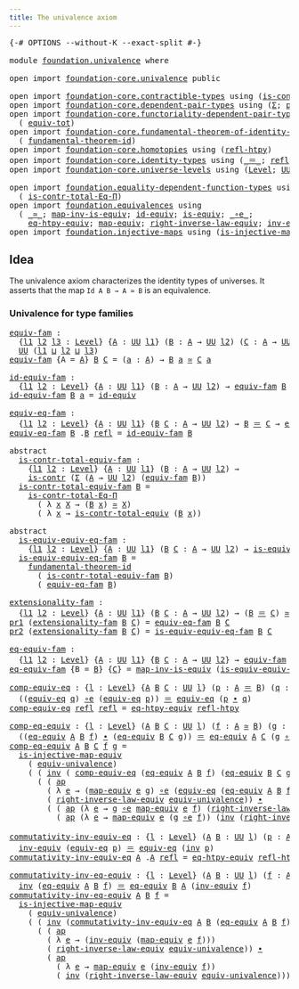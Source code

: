 ```yaml
---
title: The univalence axiom
---
```


<pre class="Agda"><a id="46" class="Symbol">{-#</a> <a id="50" class="Keyword">OPTIONS</a> <a id="58" class="Pragma">--without-K</a> <a id="70" class="Pragma">--exact-split</a> <a id="84" class="Symbol">#-}</a>

<a id="89" class="Keyword">module</a> <a id="96" href="foundation.univalence.html" class="Module">foundation.univalence</a> <a id="118" class="Keyword">where</a>

<a id="125" class="Keyword">open</a> <a id="130" class="Keyword">import</a> <a id="137" href="foundation-core.univalence.html" class="Module">foundation-core.univalence</a> <a id="164" class="Keyword">public</a>

<a id="172" class="Keyword">open</a> <a id="177" class="Keyword">import</a> <a id="184" href="foundation-core.contractible-types.html" class="Module">foundation-core.contractible-types</a> <a id="219" class="Keyword">using</a> <a id="225" class="Symbol">(</a><a id="226" href="foundation-core.contractible-types.html#1006" class="Function">is-contr</a><a id="234" class="Symbol">;</a> <a id="236" href="foundation-core.contractible-types.html#3304" class="Function">is-contr-equiv</a><a id="250" class="Symbol">)</a>
<a id="252" class="Keyword">open</a> <a id="257" class="Keyword">import</a> <a id="264" href="foundation-core.dependent-pair-types.html" class="Module">foundation-core.dependent-pair-types</a> <a id="301" class="Keyword">using</a> <a id="307" class="Symbol">(</a><a id="308" href="foundation-core.dependent-pair-types.html#515" class="Record">Σ</a><a id="309" class="Symbol">;</a> <a id="311" href="foundation-core.dependent-pair-types.html#588" class="InductiveConstructor">pair</a><a id="315" class="Symbol">;</a> <a id="317" href="foundation-core.dependent-pair-types.html#605" class="Field">pr1</a><a id="320" class="Symbol">;</a> <a id="322" href="foundation-core.dependent-pair-types.html#617" class="Field">pr2</a><a id="325" class="Symbol">)</a>
<a id="327" class="Keyword">open</a> <a id="332" class="Keyword">import</a> <a id="339" href="foundation-core.functoriality-dependent-pair-types.html" class="Module">foundation-core.functoriality-dependent-pair-types</a> <a id="390" class="Keyword">using</a>
  <a id="398" class="Symbol">(</a> <a id="400" href="foundation-core.functoriality-dependent-pair-types.html#7267" class="Function">equiv-tot</a><a id="409" class="Symbol">)</a>
<a id="411" class="Keyword">open</a> <a id="416" class="Keyword">import</a> <a id="423" href="foundation-core.fundamental-theorem-of-identity-types.html" class="Module">foundation-core.fundamental-theorem-of-identity-types</a> <a id="477" class="Keyword">using</a>
  <a id="485" class="Symbol">(</a> <a id="487" href="foundation-core.fundamental-theorem-of-identity-types.html#1894" class="Function">fundamental-theorem-id</a><a id="509" class="Symbol">)</a>
<a id="511" class="Keyword">open</a> <a id="516" class="Keyword">import</a> <a id="523" href="foundation-core.homotopies.html" class="Module">foundation-core.homotopies</a> <a id="550" class="Keyword">using</a> <a id="556" class="Symbol">(</a><a id="557" href="foundation-core.homotopies.html#1368" class="Function">refl-htpy</a><a id="566" class="Symbol">)</a>
<a id="568" class="Keyword">open</a> <a id="573" class="Keyword">import</a> <a id="580" href="foundation-core.identity-types.html" class="Module">foundation-core.identity-types</a> <a id="611" class="Keyword">using</a> <a id="617" class="Symbol">(</a><a id="618" href="foundation-core.identity-types.html#1865" class="Function Operator">_＝_</a><a id="621" class="Symbol">;</a> <a id="623" href="foundation-core.identity-types.html#1820" class="InductiveConstructor">refl</a><a id="627" class="Symbol">;</a> <a id="629" href="foundation-core.identity-types.html#2425" class="Function Operator">_∙_</a><a id="632" class="Symbol">;</a> <a id="634" href="foundation-core.identity-types.html#2729" class="Function">inv</a><a id="637" class="Symbol">;</a> <a id="639" href="foundation-core.identity-types.html#4003" class="Function">ap</a><a id="641" class="Symbol">)</a>
<a id="643" class="Keyword">open</a> <a id="648" class="Keyword">import</a> <a id="655" href="foundation-core.universe-levels.html" class="Module">foundation-core.universe-levels</a> <a id="687" class="Keyword">using</a> <a id="693" class="Symbol">(</a><a id="694" href="Agda.Primitive.html#597" class="Postulate">Level</a><a id="699" class="Symbol">;</a> <a id="701" href="foundation-core.universe-levels.html#235" class="Primitive">UU</a><a id="703" class="Symbol">;</a> <a id="705" href="Agda.Primitive.html#810" class="Primitive Operator">_⊔_</a><a id="708" class="Symbol">)</a>

<a id="711" class="Keyword">open</a> <a id="716" class="Keyword">import</a> <a id="723" href="foundation.equality-dependent-function-types.html" class="Module">foundation.equality-dependent-function-types</a> <a id="768" class="Keyword">using</a>
  <a id="776" class="Symbol">(</a> <a id="778" href="foundation.equality-dependent-function-types.html#1031" class="Function">is-contr-total-Eq-Π</a><a id="797" class="Symbol">)</a>
<a id="799" class="Keyword">open</a> <a id="804" class="Keyword">import</a> <a id="811" href="foundation.equivalences.html" class="Module">foundation.equivalences</a> <a id="835" class="Keyword">using</a>
  <a id="843" class="Symbol">(</a> <a id="845" href="foundation-core.equivalences.html#1621" class="Function Operator">_≃_</a><a id="848" class="Symbol">;</a> <a id="850" href="foundation-core.equivalences.html#4187" class="Function">map-inv-is-equiv</a><a id="866" class="Symbol">;</a> <a id="868" href="foundation-core.equivalences.html#2494" class="Function">id-equiv</a><a id="876" class="Symbol">;</a> <a id="878" href="foundation-core.equivalences.html#1556" class="Function">is-equiv</a><a id="886" class="Symbol">;</a> <a id="888" href="foundation-core.equivalences.html#7869" class="Function Operator">_∘e_</a><a id="892" class="Symbol">;</a>
    <a id="898" href="foundation.equivalences.html#12642" class="Function">eq-htpy-equiv</a><a id="911" class="Symbol">;</a> <a id="913" href="foundation-core.equivalences.html#1821" class="Function">map-equiv</a><a id="922" class="Symbol">;</a> <a id="924" href="foundation.equivalences.html#14587" class="Function">right-inverse-law-equiv</a><a id="947" class="Symbol">;</a> <a id="949" href="foundation-core.equivalences.html#5721" class="Function">inv-equiv</a><a id="958" class="Symbol">)</a>
<a id="960" class="Keyword">open</a> <a id="965" class="Keyword">import</a> <a id="972" href="foundation.injective-maps.html" class="Module">foundation.injective-maps</a> <a id="998" class="Keyword">using</a> <a id="1004" class="Symbol">(</a><a id="1005" href="foundation.injective-maps.html#2997" class="Function">is-injective-map-equiv</a><a id="1027" class="Symbol">)</a>
</pre>
## Idea

The univalence axiom characterizes the identity types of universes. It asserts that the map `Id A B → A ≃ B` is an equivalence.

### Univalence for type families

<pre class="Agda"><a id="equiv-fam"></a><a id="1214" href="foundation.univalence.html#1214" class="Function">equiv-fam</a> <a id="1224" class="Symbol">:</a>
  <a id="1228" class="Symbol">{</a><a id="1229" href="foundation.univalence.html#1229" class="Bound">l1</a> <a id="1232" href="foundation.univalence.html#1232" class="Bound">l2</a> <a id="1235" href="foundation.univalence.html#1235" class="Bound">l3</a> <a id="1238" class="Symbol">:</a> <a id="1240" href="Agda.Primitive.html#597" class="Postulate">Level</a><a id="1245" class="Symbol">}</a> <a id="1247" class="Symbol">{</a><a id="1248" href="foundation.univalence.html#1248" class="Bound">A</a> <a id="1250" class="Symbol">:</a> <a id="1252" href="foundation-core.universe-levels.html#235" class="Primitive">UU</a> <a id="1255" href="foundation.univalence.html#1229" class="Bound">l1</a><a id="1257" class="Symbol">}</a> <a id="1259" class="Symbol">(</a><a id="1260" href="foundation.univalence.html#1260" class="Bound">B</a> <a id="1262" class="Symbol">:</a> <a id="1264" href="foundation.univalence.html#1248" class="Bound">A</a> <a id="1266" class="Symbol">→</a> <a id="1268" href="foundation-core.universe-levels.html#235" class="Primitive">UU</a> <a id="1271" href="foundation.univalence.html#1232" class="Bound">l2</a><a id="1273" class="Symbol">)</a> <a id="1275" class="Symbol">(</a><a id="1276" href="foundation.univalence.html#1276" class="Bound">C</a> <a id="1278" class="Symbol">:</a> <a id="1280" href="foundation.univalence.html#1248" class="Bound">A</a> <a id="1282" class="Symbol">→</a> <a id="1284" href="foundation-core.universe-levels.html#235" class="Primitive">UU</a> <a id="1287" href="foundation.univalence.html#1235" class="Bound">l3</a><a id="1289" class="Symbol">)</a> <a id="1291" class="Symbol">→</a>
  <a id="1295" href="foundation-core.universe-levels.html#235" class="Primitive">UU</a> <a id="1298" class="Symbol">(</a><a id="1299" href="foundation.univalence.html#1229" class="Bound">l1</a> <a id="1302" href="Agda.Primitive.html#810" class="Primitive Operator">⊔</a> <a id="1304" href="foundation.univalence.html#1232" class="Bound">l2</a> <a id="1307" href="Agda.Primitive.html#810" class="Primitive Operator">⊔</a> <a id="1309" href="foundation.univalence.html#1235" class="Bound">l3</a><a id="1311" class="Symbol">)</a>
<a id="1313" href="foundation.univalence.html#1214" class="Function">equiv-fam</a> <a id="1323" class="Symbol">{</a><a id="1324" class="Argument">A</a> <a id="1326" class="Symbol">=</a> <a id="1328" href="foundation.univalence.html#1328" class="Bound">A</a><a id="1329" class="Symbol">}</a> <a id="1331" href="foundation.univalence.html#1331" class="Bound">B</a> <a id="1333" href="foundation.univalence.html#1333" class="Bound">C</a> <a id="1335" class="Symbol">=</a> <a id="1337" class="Symbol">(</a><a id="1338" href="foundation.univalence.html#1338" class="Bound">a</a> <a id="1340" class="Symbol">:</a> <a id="1342" href="foundation.univalence.html#1328" class="Bound">A</a><a id="1343" class="Symbol">)</a> <a id="1345" class="Symbol">→</a> <a id="1347" href="foundation.univalence.html#1331" class="Bound">B</a> <a id="1349" href="foundation.univalence.html#1338" class="Bound">a</a> <a id="1351" href="foundation-core.equivalences.html#1621" class="Function Operator">≃</a> <a id="1353" href="foundation.univalence.html#1333" class="Bound">C</a> <a id="1355" href="foundation.univalence.html#1338" class="Bound">a</a>

<a id="id-equiv-fam"></a><a id="1358" href="foundation.univalence.html#1358" class="Function">id-equiv-fam</a> <a id="1371" class="Symbol">:</a>
  <a id="1375" class="Symbol">{</a><a id="1376" href="foundation.univalence.html#1376" class="Bound">l1</a> <a id="1379" href="foundation.univalence.html#1379" class="Bound">l2</a> <a id="1382" class="Symbol">:</a> <a id="1384" href="Agda.Primitive.html#597" class="Postulate">Level</a><a id="1389" class="Symbol">}</a> <a id="1391" class="Symbol">{</a><a id="1392" href="foundation.univalence.html#1392" class="Bound">A</a> <a id="1394" class="Symbol">:</a> <a id="1396" href="foundation-core.universe-levels.html#235" class="Primitive">UU</a> <a id="1399" href="foundation.univalence.html#1376" class="Bound">l1</a><a id="1401" class="Symbol">}</a> <a id="1403" class="Symbol">(</a><a id="1404" href="foundation.univalence.html#1404" class="Bound">B</a> <a id="1406" class="Symbol">:</a> <a id="1408" href="foundation.univalence.html#1392" class="Bound">A</a> <a id="1410" class="Symbol">→</a> <a id="1412" href="foundation-core.universe-levels.html#235" class="Primitive">UU</a> <a id="1415" href="foundation.univalence.html#1379" class="Bound">l2</a><a id="1417" class="Symbol">)</a> <a id="1419" class="Symbol">→</a> <a id="1421" href="foundation.univalence.html#1214" class="Function">equiv-fam</a> <a id="1431" href="foundation.univalence.html#1404" class="Bound">B</a> <a id="1433" href="foundation.univalence.html#1404" class="Bound">B</a>
<a id="1435" href="foundation.univalence.html#1358" class="Function">id-equiv-fam</a> <a id="1448" href="foundation.univalence.html#1448" class="Bound">B</a> <a id="1450" href="foundation.univalence.html#1450" class="Bound">a</a> <a id="1452" class="Symbol">=</a> <a id="1454" href="foundation-core.equivalences.html#2494" class="Function">id-equiv</a>

<a id="equiv-eq-fam"></a><a id="1464" href="foundation.univalence.html#1464" class="Function">equiv-eq-fam</a> <a id="1477" class="Symbol">:</a>
  <a id="1481" class="Symbol">{</a><a id="1482" href="foundation.univalence.html#1482" class="Bound">l1</a> <a id="1485" href="foundation.univalence.html#1485" class="Bound">l2</a> <a id="1488" class="Symbol">:</a> <a id="1490" href="Agda.Primitive.html#597" class="Postulate">Level</a><a id="1495" class="Symbol">}</a> <a id="1497" class="Symbol">{</a><a id="1498" href="foundation.univalence.html#1498" class="Bound">A</a> <a id="1500" class="Symbol">:</a> <a id="1502" href="foundation-core.universe-levels.html#235" class="Primitive">UU</a> <a id="1505" href="foundation.univalence.html#1482" class="Bound">l1</a><a id="1507" class="Symbol">}</a> <a id="1509" class="Symbol">(</a><a id="1510" href="foundation.univalence.html#1510" class="Bound">B</a> <a id="1512" href="foundation.univalence.html#1512" class="Bound">C</a> <a id="1514" class="Symbol">:</a> <a id="1516" href="foundation.univalence.html#1498" class="Bound">A</a> <a id="1518" class="Symbol">→</a> <a id="1520" href="foundation-core.universe-levels.html#235" class="Primitive">UU</a> <a id="1523" href="foundation.univalence.html#1485" class="Bound">l2</a><a id="1525" class="Symbol">)</a> <a id="1527" class="Symbol">→</a> <a id="1529" href="foundation.univalence.html#1510" class="Bound">B</a> <a id="1531" href="foundation-core.identity-types.html#1865" class="Function Operator">＝</a> <a id="1533" href="foundation.univalence.html#1512" class="Bound">C</a> <a id="1535" class="Symbol">→</a> <a id="1537" href="foundation.univalence.html#1214" class="Function">equiv-fam</a> <a id="1547" href="foundation.univalence.html#1510" class="Bound">B</a> <a id="1549" href="foundation.univalence.html#1512" class="Bound">C</a>
<a id="1551" href="foundation.univalence.html#1464" class="Function">equiv-eq-fam</a> <a id="1564" href="foundation.univalence.html#1564" class="Bound">B</a> <a id="1566" class="DottedPattern Symbol">.</a><a id="1567" href="foundation.univalence.html#1564" class="DottedPattern Bound">B</a> <a id="1569" href="foundation-core.identity-types.html#1820" class="InductiveConstructor">refl</a> <a id="1574" class="Symbol">=</a> <a id="1576" href="foundation.univalence.html#1358" class="Function">id-equiv-fam</a> <a id="1589" href="foundation.univalence.html#1564" class="Bound">B</a>

<a id="1592" class="Keyword">abstract</a>
  <a id="is-contr-total-equiv-fam"></a><a id="1603" href="foundation.univalence.html#1603" class="Function">is-contr-total-equiv-fam</a> <a id="1628" class="Symbol">:</a>
    <a id="1634" class="Symbol">{</a><a id="1635" href="foundation.univalence.html#1635" class="Bound">l1</a> <a id="1638" href="foundation.univalence.html#1638" class="Bound">l2</a> <a id="1641" class="Symbol">:</a> <a id="1643" href="Agda.Primitive.html#597" class="Postulate">Level</a><a id="1648" class="Symbol">}</a> <a id="1650" class="Symbol">{</a><a id="1651" href="foundation.univalence.html#1651" class="Bound">A</a> <a id="1653" class="Symbol">:</a> <a id="1655" href="foundation-core.universe-levels.html#235" class="Primitive">UU</a> <a id="1658" href="foundation.univalence.html#1635" class="Bound">l1</a><a id="1660" class="Symbol">}</a> <a id="1662" class="Symbol">(</a><a id="1663" href="foundation.univalence.html#1663" class="Bound">B</a> <a id="1665" class="Symbol">:</a> <a id="1667" href="foundation.univalence.html#1651" class="Bound">A</a> <a id="1669" class="Symbol">→</a> <a id="1671" href="foundation-core.universe-levels.html#235" class="Primitive">UU</a> <a id="1674" href="foundation.univalence.html#1638" class="Bound">l2</a><a id="1676" class="Symbol">)</a> <a id="1678" class="Symbol">→</a>
    <a id="1684" href="foundation-core.contractible-types.html#1006" class="Function">is-contr</a> <a id="1693" class="Symbol">(</a><a id="1694" href="foundation-core.dependent-pair-types.html#515" class="Record">Σ</a> <a id="1696" class="Symbol">(</a><a id="1697" href="foundation.univalence.html#1651" class="Bound">A</a> <a id="1699" class="Symbol">→</a> <a id="1701" href="foundation-core.universe-levels.html#235" class="Primitive">UU</a> <a id="1704" href="foundation.univalence.html#1638" class="Bound">l2</a><a id="1706" class="Symbol">)</a> <a id="1708" class="Symbol">(</a><a id="1709" href="foundation.univalence.html#1214" class="Function">equiv-fam</a> <a id="1719" href="foundation.univalence.html#1663" class="Bound">B</a><a id="1720" class="Symbol">))</a>
  <a id="1725" href="foundation.univalence.html#1603" class="Function">is-contr-total-equiv-fam</a> <a id="1750" href="foundation.univalence.html#1750" class="Bound">B</a> <a id="1752" class="Symbol">=</a>
    <a id="1758" href="foundation.equality-dependent-function-types.html#1031" class="Function">is-contr-total-Eq-Π</a>
      <a id="1784" class="Symbol">(</a> <a id="1786" class="Symbol">λ</a> <a id="1788" href="foundation.univalence.html#1788" class="Bound">x</a> <a id="1790" href="foundation.univalence.html#1790" class="Bound">X</a> <a id="1792" class="Symbol">→</a> <a id="1794" class="Symbol">(</a><a id="1795" href="foundation.univalence.html#1750" class="Bound">B</a> <a id="1797" href="foundation.univalence.html#1788" class="Bound">x</a><a id="1798" class="Symbol">)</a> <a id="1800" href="foundation-core.equivalences.html#1621" class="Function Operator">≃</a> <a id="1802" href="foundation.univalence.html#1790" class="Bound">X</a><a id="1803" class="Symbol">)</a>
      <a id="1811" class="Symbol">(</a> <a id="1813" class="Symbol">λ</a> <a id="1815" href="foundation.univalence.html#1815" class="Bound">x</a> <a id="1817" class="Symbol">→</a> <a id="1819" href="foundation-core.univalence.html#2381" class="Function">is-contr-total-equiv</a> <a id="1840" class="Symbol">(</a><a id="1841" href="foundation.univalence.html#1750" class="Bound">B</a> <a id="1843" href="foundation.univalence.html#1815" class="Bound">x</a><a id="1844" class="Symbol">))</a>

<a id="1848" class="Keyword">abstract</a>
  <a id="is-equiv-equiv-eq-fam"></a><a id="1859" href="foundation.univalence.html#1859" class="Function">is-equiv-equiv-eq-fam</a> <a id="1881" class="Symbol">:</a>
    <a id="1887" class="Symbol">{</a><a id="1888" href="foundation.univalence.html#1888" class="Bound">l1</a> <a id="1891" href="foundation.univalence.html#1891" class="Bound">l2</a> <a id="1894" class="Symbol">:</a> <a id="1896" href="Agda.Primitive.html#597" class="Postulate">Level</a><a id="1901" class="Symbol">}</a> <a id="1903" class="Symbol">{</a><a id="1904" href="foundation.univalence.html#1904" class="Bound">A</a> <a id="1906" class="Symbol">:</a> <a id="1908" href="foundation-core.universe-levels.html#235" class="Primitive">UU</a> <a id="1911" href="foundation.univalence.html#1888" class="Bound">l1</a><a id="1913" class="Symbol">}</a> <a id="1915" class="Symbol">(</a><a id="1916" href="foundation.univalence.html#1916" class="Bound">B</a> <a id="1918" href="foundation.univalence.html#1918" class="Bound">C</a> <a id="1920" class="Symbol">:</a> <a id="1922" href="foundation.univalence.html#1904" class="Bound">A</a> <a id="1924" class="Symbol">→</a> <a id="1926" href="foundation-core.universe-levels.html#235" class="Primitive">UU</a> <a id="1929" href="foundation.univalence.html#1891" class="Bound">l2</a><a id="1931" class="Symbol">)</a> <a id="1933" class="Symbol">→</a> <a id="1935" href="foundation-core.equivalences.html#1556" class="Function">is-equiv</a> <a id="1944" class="Symbol">(</a><a id="1945" href="foundation.univalence.html#1464" class="Function">equiv-eq-fam</a> <a id="1958" href="foundation.univalence.html#1916" class="Bound">B</a> <a id="1960" href="foundation.univalence.html#1918" class="Bound">C</a><a id="1961" class="Symbol">)</a>
  <a id="1965" href="foundation.univalence.html#1859" class="Function">is-equiv-equiv-eq-fam</a> <a id="1987" href="foundation.univalence.html#1987" class="Bound">B</a> <a id="1989" class="Symbol">=</a>
    <a id="1995" href="foundation-core.fundamental-theorem-of-identity-types.html#1894" class="Function">fundamental-theorem-id</a> 
      <a id="2025" class="Symbol">(</a> <a id="2027" href="foundation.univalence.html#1603" class="Function">is-contr-total-equiv-fam</a> <a id="2052" href="foundation.univalence.html#1987" class="Bound">B</a><a id="2053" class="Symbol">)</a>
      <a id="2061" class="Symbol">(</a> <a id="2063" href="foundation.univalence.html#1464" class="Function">equiv-eq-fam</a> <a id="2076" href="foundation.univalence.html#1987" class="Bound">B</a><a id="2077" class="Symbol">)</a>

<a id="extensionality-fam"></a><a id="2080" href="foundation.univalence.html#2080" class="Function">extensionality-fam</a> <a id="2099" class="Symbol">:</a>
  <a id="2103" class="Symbol">{</a><a id="2104" href="foundation.univalence.html#2104" class="Bound">l1</a> <a id="2107" href="foundation.univalence.html#2107" class="Bound">l2</a> <a id="2110" class="Symbol">:</a> <a id="2112" href="Agda.Primitive.html#597" class="Postulate">Level</a><a id="2117" class="Symbol">}</a> <a id="2119" class="Symbol">{</a><a id="2120" href="foundation.univalence.html#2120" class="Bound">A</a> <a id="2122" class="Symbol">:</a> <a id="2124" href="foundation-core.universe-levels.html#235" class="Primitive">UU</a> <a id="2127" href="foundation.univalence.html#2104" class="Bound">l1</a><a id="2129" class="Symbol">}</a> <a id="2131" class="Symbol">(</a><a id="2132" href="foundation.univalence.html#2132" class="Bound">B</a> <a id="2134" href="foundation.univalence.html#2134" class="Bound">C</a> <a id="2136" class="Symbol">:</a> <a id="2138" href="foundation.univalence.html#2120" class="Bound">A</a> <a id="2140" class="Symbol">→</a> <a id="2142" href="foundation-core.universe-levels.html#235" class="Primitive">UU</a> <a id="2145" href="foundation.univalence.html#2107" class="Bound">l2</a><a id="2147" class="Symbol">)</a> <a id="2149" class="Symbol">→</a> <a id="2151" class="Symbol">(</a><a id="2152" href="foundation.univalence.html#2132" class="Bound">B</a> <a id="2154" href="foundation-core.identity-types.html#1865" class="Function Operator">＝</a> <a id="2156" href="foundation.univalence.html#2134" class="Bound">C</a><a id="2157" class="Symbol">)</a> <a id="2159" href="foundation-core.equivalences.html#1621" class="Function Operator">≃</a> <a id="2161" href="foundation.univalence.html#1214" class="Function">equiv-fam</a> <a id="2171" href="foundation.univalence.html#2132" class="Bound">B</a> <a id="2173" href="foundation.univalence.html#2134" class="Bound">C</a>
<a id="2175" href="foundation-core.dependent-pair-types.html#605" class="Field">pr1</a> <a id="2179" class="Symbol">(</a><a id="2180" href="foundation.univalence.html#2080" class="Function">extensionality-fam</a> <a id="2199" href="foundation.univalence.html#2199" class="Bound">B</a> <a id="2201" href="foundation.univalence.html#2201" class="Bound">C</a><a id="2202" class="Symbol">)</a> <a id="2204" class="Symbol">=</a> <a id="2206" href="foundation.univalence.html#1464" class="Function">equiv-eq-fam</a> <a id="2219" href="foundation.univalence.html#2199" class="Bound">B</a> <a id="2221" href="foundation.univalence.html#2201" class="Bound">C</a>
<a id="2223" href="foundation-core.dependent-pair-types.html#617" class="Field">pr2</a> <a id="2227" class="Symbol">(</a><a id="2228" href="foundation.univalence.html#2080" class="Function">extensionality-fam</a> <a id="2247" href="foundation.univalence.html#2247" class="Bound">B</a> <a id="2249" href="foundation.univalence.html#2249" class="Bound">C</a><a id="2250" class="Symbol">)</a> <a id="2252" class="Symbol">=</a> <a id="2254" href="foundation.univalence.html#1859" class="Function">is-equiv-equiv-eq-fam</a> <a id="2276" href="foundation.univalence.html#2247" class="Bound">B</a> <a id="2278" href="foundation.univalence.html#2249" class="Bound">C</a>

<a id="eq-equiv-fam"></a><a id="2281" href="foundation.univalence.html#2281" class="Function">eq-equiv-fam</a> <a id="2294" class="Symbol">:</a>
  <a id="2298" class="Symbol">{</a><a id="2299" href="foundation.univalence.html#2299" class="Bound">l1</a> <a id="2302" href="foundation.univalence.html#2302" class="Bound">l2</a> <a id="2305" class="Symbol">:</a> <a id="2307" href="Agda.Primitive.html#597" class="Postulate">Level</a><a id="2312" class="Symbol">}</a> <a id="2314" class="Symbol">{</a><a id="2315" href="foundation.univalence.html#2315" class="Bound">A</a> <a id="2317" class="Symbol">:</a> <a id="2319" href="foundation-core.universe-levels.html#235" class="Primitive">UU</a> <a id="2322" href="foundation.univalence.html#2299" class="Bound">l1</a><a id="2324" class="Symbol">}</a> <a id="2326" class="Symbol">{</a><a id="2327" href="foundation.univalence.html#2327" class="Bound">B</a> <a id="2329" href="foundation.univalence.html#2329" class="Bound">C</a> <a id="2331" class="Symbol">:</a> <a id="2333" href="foundation.univalence.html#2315" class="Bound">A</a> <a id="2335" class="Symbol">→</a> <a id="2337" href="foundation-core.universe-levels.html#235" class="Primitive">UU</a> <a id="2340" href="foundation.univalence.html#2302" class="Bound">l2</a><a id="2342" class="Symbol">}</a> <a id="2344" class="Symbol">→</a> <a id="2346" href="foundation.univalence.html#1214" class="Function">equiv-fam</a> <a id="2356" href="foundation.univalence.html#2327" class="Bound">B</a> <a id="2358" href="foundation.univalence.html#2329" class="Bound">C</a> <a id="2360" class="Symbol">→</a> <a id="2362" href="foundation.univalence.html#2327" class="Bound">B</a> <a id="2364" href="foundation-core.identity-types.html#1865" class="Function Operator">＝</a> <a id="2366" href="foundation.univalence.html#2329" class="Bound">C</a>
<a id="2368" href="foundation.univalence.html#2281" class="Function">eq-equiv-fam</a> <a id="2381" class="Symbol">{</a><a id="2382" class="Argument">B</a> <a id="2384" class="Symbol">=</a> <a id="2386" href="foundation.univalence.html#2386" class="Bound">B</a><a id="2387" class="Symbol">}</a> <a id="2389" class="Symbol">{</a><a id="2390" href="foundation.univalence.html#2390" class="Bound">C</a><a id="2391" class="Symbol">}</a> <a id="2393" class="Symbol">=</a> <a id="2395" href="foundation-core.equivalences.html#4187" class="Function">map-inv-is-equiv</a> <a id="2412" class="Symbol">(</a><a id="2413" href="foundation.univalence.html#1859" class="Function">is-equiv-equiv-eq-fam</a> <a id="2435" href="foundation.univalence.html#2386" class="Bound">B</a> <a id="2437" href="foundation.univalence.html#2390" class="Bound">C</a><a id="2438" class="Symbol">)</a>
</pre>
<pre class="Agda"><a id="comp-equiv-eq"></a><a id="2453" href="foundation.univalence.html#2453" class="Function">comp-equiv-eq</a> <a id="2467" class="Symbol">:</a> <a id="2469" class="Symbol">{</a><a id="2470" href="foundation.univalence.html#2470" class="Bound">l</a> <a id="2472" class="Symbol">:</a> <a id="2474" href="Agda.Primitive.html#597" class="Postulate">Level</a><a id="2479" class="Symbol">}</a> <a id="2481" class="Symbol">{</a><a id="2482" href="foundation.univalence.html#2482" class="Bound">A</a> <a id="2484" href="foundation.univalence.html#2484" class="Bound">B</a> <a id="2486" href="foundation.univalence.html#2486" class="Bound">C</a> <a id="2488" class="Symbol">:</a> <a id="2490" href="foundation-core.universe-levels.html#235" class="Primitive">UU</a> <a id="2493" href="foundation.univalence.html#2470" class="Bound">l</a><a id="2494" class="Symbol">}</a> <a id="2496" class="Symbol">(</a><a id="2497" href="foundation.univalence.html#2497" class="Bound">p</a> <a id="2499" class="Symbol">:</a> <a id="2501" href="foundation.univalence.html#2482" class="Bound">A</a> <a id="2503" href="foundation-core.identity-types.html#1865" class="Function Operator">＝</a> <a id="2505" href="foundation.univalence.html#2484" class="Bound">B</a><a id="2506" class="Symbol">)</a> <a id="2508" class="Symbol">(</a><a id="2509" href="foundation.univalence.html#2509" class="Bound">q</a> <a id="2511" class="Symbol">:</a> <a id="2513" href="foundation.univalence.html#2484" class="Bound">B</a> <a id="2515" href="foundation-core.identity-types.html#1865" class="Function Operator">＝</a> <a id="2517" href="foundation.univalence.html#2486" class="Bound">C</a><a id="2518" class="Symbol">)</a> <a id="2520" class="Symbol">→</a>
  <a id="2524" class="Symbol">((</a><a id="2526" href="foundation-core.univalence.html#987" class="Function">equiv-eq</a> <a id="2535" href="foundation.univalence.html#2509" class="Bound">q</a><a id="2536" class="Symbol">)</a> <a id="2538" href="foundation-core.equivalences.html#7869" class="Function Operator">∘e</a> <a id="2541" class="Symbol">(</a><a id="2542" href="foundation-core.univalence.html#987" class="Function">equiv-eq</a> <a id="2551" href="foundation.univalence.html#2497" class="Bound">p</a><a id="2552" class="Symbol">))</a> <a id="2555" href="foundation-core.identity-types.html#1865" class="Function Operator">＝</a> <a id="2557" href="foundation-core.univalence.html#987" class="Function">equiv-eq</a> <a id="2566" class="Symbol">(</a><a id="2567" href="foundation.univalence.html#2497" class="Bound">p</a> <a id="2569" href="foundation-core.identity-types.html#2425" class="Function Operator">∙</a> <a id="2571" href="foundation.univalence.html#2509" class="Bound">q</a><a id="2572" class="Symbol">)</a>
<a id="2574" href="foundation.univalence.html#2453" class="Function">comp-equiv-eq</a> <a id="2588" href="foundation-core.identity-types.html#1820" class="InductiveConstructor">refl</a> <a id="2593" href="foundation-core.identity-types.html#1820" class="InductiveConstructor">refl</a> <a id="2598" class="Symbol">=</a> <a id="2600" href="foundation.equivalences.html#12642" class="Function">eq-htpy-equiv</a> <a id="2614" href="foundation-core.homotopies.html#1368" class="Function">refl-htpy</a>

<a id="comp-eq-equiv"></a><a id="2625" href="foundation.univalence.html#2625" class="Function">comp-eq-equiv</a> <a id="2639" class="Symbol">:</a> <a id="2641" class="Symbol">{</a><a id="2642" href="foundation.univalence.html#2642" class="Bound">l</a> <a id="2644" class="Symbol">:</a> <a id="2646" href="Agda.Primitive.html#597" class="Postulate">Level</a><a id="2651" class="Symbol">}</a> <a id="2653" class="Symbol">(</a><a id="2654" href="foundation.univalence.html#2654" class="Bound">A</a> <a id="2656" href="foundation.univalence.html#2656" class="Bound">B</a> <a id="2658" href="foundation.univalence.html#2658" class="Bound">C</a> <a id="2660" class="Symbol">:</a> <a id="2662" href="foundation-core.universe-levels.html#235" class="Primitive">UU</a> <a id="2665" href="foundation.univalence.html#2642" class="Bound">l</a><a id="2666" class="Symbol">)</a> <a id="2668" class="Symbol">(</a><a id="2669" href="foundation.univalence.html#2669" class="Bound">f</a> <a id="2671" class="Symbol">:</a> <a id="2673" href="foundation.univalence.html#2654" class="Bound">A</a> <a id="2675" href="foundation-core.equivalences.html#1621" class="Function Operator">≃</a> <a id="2677" href="foundation.univalence.html#2656" class="Bound">B</a><a id="2678" class="Symbol">)</a> <a id="2680" class="Symbol">(</a><a id="2681" href="foundation.univalence.html#2681" class="Bound">g</a> <a id="2683" class="Symbol">:</a> <a id="2685" href="foundation.univalence.html#2656" class="Bound">B</a> <a id="2687" href="foundation-core.equivalences.html#1621" class="Function Operator">≃</a> <a id="2689" href="foundation.univalence.html#2658" class="Bound">C</a><a id="2690" class="Symbol">)</a> <a id="2692" class="Symbol">→</a>
  <a id="2696" class="Symbol">((</a><a id="2698" href="foundation-core.univalence.html#2129" class="Function">eq-equiv</a> <a id="2707" href="foundation.univalence.html#2654" class="Bound">A</a> <a id="2709" href="foundation.univalence.html#2656" class="Bound">B</a> <a id="2711" href="foundation.univalence.html#2669" class="Bound">f</a><a id="2712" class="Symbol">)</a> <a id="2714" href="foundation-core.identity-types.html#2425" class="Function Operator">∙</a> <a id="2716" class="Symbol">(</a><a id="2717" href="foundation-core.univalence.html#2129" class="Function">eq-equiv</a> <a id="2726" href="foundation.univalence.html#2656" class="Bound">B</a> <a id="2728" href="foundation.univalence.html#2658" class="Bound">C</a> <a id="2730" href="foundation.univalence.html#2681" class="Bound">g</a><a id="2731" class="Symbol">))</a> <a id="2734" href="foundation-core.identity-types.html#1865" class="Function Operator">＝</a> <a id="2736" href="foundation-core.univalence.html#2129" class="Function">eq-equiv</a> <a id="2745" href="foundation.univalence.html#2654" class="Bound">A</a> <a id="2747" href="foundation.univalence.html#2658" class="Bound">C</a> <a id="2749" class="Symbol">(</a><a id="2750" href="foundation.univalence.html#2681" class="Bound">g</a> <a id="2752" href="foundation-core.equivalences.html#7869" class="Function Operator">∘e</a> <a id="2755" href="foundation.univalence.html#2669" class="Bound">f</a><a id="2756" class="Symbol">)</a>
<a id="2758" href="foundation.univalence.html#2625" class="Function">comp-eq-equiv</a> <a id="2772" href="foundation.univalence.html#2772" class="Bound">A</a> <a id="2774" href="foundation.univalence.html#2774" class="Bound">B</a> <a id="2776" href="foundation.univalence.html#2776" class="Bound">C</a> <a id="2778" href="foundation.univalence.html#2778" class="Bound">f</a> <a id="2780" href="foundation.univalence.html#2780" class="Bound">g</a> <a id="2782" class="Symbol">=</a>
  <a id="2786" href="foundation.injective-maps.html#2997" class="Function">is-injective-map-equiv</a>
    <a id="2813" class="Symbol">(</a> <a id="2815" href="foundation-core.univalence.html#2233" class="Function">equiv-univalence</a><a id="2831" class="Symbol">)</a>
    <a id="2837" class="Symbol">(</a> <a id="2839" class="Symbol">(</a> <a id="2841" href="foundation-core.identity-types.html#2729" class="Function">inv</a> <a id="2845" class="Symbol">(</a> <a id="2847" href="foundation.univalence.html#2453" class="Function">comp-equiv-eq</a> <a id="2861" class="Symbol">(</a><a id="2862" href="foundation-core.univalence.html#2129" class="Function">eq-equiv</a> <a id="2871" href="foundation.univalence.html#2772" class="Bound">A</a> <a id="2873" href="foundation.univalence.html#2774" class="Bound">B</a> <a id="2875" href="foundation.univalence.html#2778" class="Bound">f</a><a id="2876" class="Symbol">)</a> <a id="2878" class="Symbol">(</a><a id="2879" href="foundation-core.univalence.html#2129" class="Function">eq-equiv</a> <a id="2888" href="foundation.univalence.html#2774" class="Bound">B</a> <a id="2890" href="foundation.univalence.html#2776" class="Bound">C</a> <a id="2892" href="foundation.univalence.html#2780" class="Bound">g</a><a id="2893" class="Symbol">)))</a> <a id="2897" href="foundation-core.identity-types.html#2425" class="Function Operator">∙</a>
      <a id="2905" class="Symbol">(</a> <a id="2907" class="Symbol">(</a> <a id="2909" href="foundation-core.identity-types.html#4003" class="Function">ap</a>
        <a id="2920" class="Symbol">(</a> <a id="2922" class="Symbol">λ</a> <a id="2924" href="foundation.univalence.html#2924" class="Bound">e</a> <a id="2926" class="Symbol">→</a> <a id="2928" class="Symbol">(</a><a id="2929" href="foundation-core.equivalences.html#1821" class="Function">map-equiv</a> <a id="2939" href="foundation.univalence.html#2924" class="Bound">e</a> <a id="2941" href="foundation.univalence.html#2780" class="Bound">g</a><a id="2942" class="Symbol">)</a> <a id="2944" href="foundation-core.equivalences.html#7869" class="Function Operator">∘e</a> <a id="2947" class="Symbol">(</a><a id="2948" href="foundation-core.univalence.html#987" class="Function">equiv-eq</a> <a id="2957" class="Symbol">(</a><a id="2958" href="foundation-core.univalence.html#2129" class="Function">eq-equiv</a> <a id="2967" href="foundation.univalence.html#2772" class="Bound">A</a> <a id="2969" href="foundation.univalence.html#2774" class="Bound">B</a> <a id="2971" href="foundation.univalence.html#2778" class="Bound">f</a><a id="2972" class="Symbol">)))</a>
        <a id="2984" class="Symbol">(</a> <a id="2986" href="foundation.equivalences.html#14587" class="Function">right-inverse-law-equiv</a> <a id="3010" href="foundation-core.univalence.html#2233" class="Function">equiv-univalence</a><a id="3026" class="Symbol">))</a> <a id="3029" href="foundation-core.identity-types.html#2425" class="Function Operator">∙</a>
        <a id="3039" class="Symbol">(</a> <a id="3041" class="Symbol">(</a> <a id="3043" href="foundation-core.identity-types.html#4003" class="Function">ap</a> <a id="3046" class="Symbol">(λ</a> <a id="3049" href="foundation.univalence.html#3049" class="Bound">e</a> <a id="3051" class="Symbol">→</a> <a id="3053" href="foundation.univalence.html#2780" class="Bound">g</a> <a id="3055" href="foundation-core.equivalences.html#7869" class="Function Operator">∘e</a> <a id="3058" href="foundation-core.equivalences.html#1821" class="Function">map-equiv</a> <a id="3068" href="foundation.univalence.html#3049" class="Bound">e</a> <a id="3070" href="foundation.univalence.html#2778" class="Bound">f</a><a id="3071" class="Symbol">)</a> <a id="3073" class="Symbol">(</a><a id="3074" href="foundation.equivalences.html#14587" class="Function">right-inverse-law-equiv</a> <a id="3098" href="foundation-core.univalence.html#2233" class="Function">equiv-univalence</a><a id="3114" class="Symbol">))</a> <a id="3117" href="foundation-core.identity-types.html#2425" class="Function Operator">∙</a>
          <a id="3129" class="Symbol">(</a> <a id="3131" href="foundation-core.identity-types.html#4003" class="Function">ap</a> <a id="3134" class="Symbol">(λ</a> <a id="3137" href="foundation.univalence.html#3137" class="Bound">e</a> <a id="3139" class="Symbol">→</a> <a id="3141" href="foundation-core.equivalences.html#1821" class="Function">map-equiv</a> <a id="3151" href="foundation.univalence.html#3137" class="Bound">e</a> <a id="3153" class="Symbol">(</a><a id="3154" href="foundation.univalence.html#2780" class="Bound">g</a> <a id="3156" href="foundation-core.equivalences.html#7869" class="Function Operator">∘e</a> <a id="3159" href="foundation.univalence.html#2778" class="Bound">f</a><a id="3160" class="Symbol">))</a> <a id="3163" class="Symbol">(</a><a id="3164" href="foundation-core.identity-types.html#2729" class="Function">inv</a> <a id="3168" class="Symbol">(</a><a id="3169" href="foundation.equivalences.html#14587" class="Function">right-inverse-law-equiv</a> <a id="3193" href="foundation-core.univalence.html#2233" class="Function">equiv-univalence</a><a id="3209" class="Symbol">))))))</a>

<a id="commutativity-inv-equiv-eq"></a><a id="3217" href="foundation.univalence.html#3217" class="Function">commutativity-inv-equiv-eq</a> <a id="3244" class="Symbol">:</a> <a id="3246" class="Symbol">{</a><a id="3247" href="foundation.univalence.html#3247" class="Bound">l</a> <a id="3249" class="Symbol">:</a> <a id="3251" href="Agda.Primitive.html#597" class="Postulate">Level</a><a id="3256" class="Symbol">}</a> <a id="3258" class="Symbol">(</a><a id="3259" href="foundation.univalence.html#3259" class="Bound">A</a> <a id="3261" href="foundation.univalence.html#3261" class="Bound">B</a> <a id="3263" class="Symbol">:</a> <a id="3265" href="foundation-core.universe-levels.html#235" class="Primitive">UU</a> <a id="3268" href="foundation.univalence.html#3247" class="Bound">l</a><a id="3269" class="Symbol">)</a> <a id="3271" class="Symbol">(</a><a id="3272" href="foundation.univalence.html#3272" class="Bound">p</a> <a id="3274" class="Symbol">:</a> <a id="3276" href="foundation.univalence.html#3259" class="Bound">A</a> <a id="3278" href="foundation-core.identity-types.html#1865" class="Function Operator">＝</a> <a id="3280" href="foundation.univalence.html#3261" class="Bound">B</a><a id="3281" class="Symbol">)</a> <a id="3283" class="Symbol">→</a>
  <a id="3287" href="foundation-core.equivalences.html#5721" class="Function">inv-equiv</a> <a id="3297" class="Symbol">(</a><a id="3298" href="foundation-core.univalence.html#987" class="Function">equiv-eq</a> <a id="3307" href="foundation.univalence.html#3272" class="Bound">p</a><a id="3308" class="Symbol">)</a> <a id="3310" href="foundation-core.identity-types.html#1865" class="Function Operator">＝</a> <a id="3312" href="foundation-core.univalence.html#987" class="Function">equiv-eq</a> <a id="3321" class="Symbol">(</a><a id="3322" href="foundation-core.identity-types.html#2729" class="Function">inv</a> <a id="3326" href="foundation.univalence.html#3272" class="Bound">p</a><a id="3327" class="Symbol">)</a>
<a id="3329" href="foundation.univalence.html#3217" class="Function">commutativity-inv-equiv-eq</a> <a id="3356" href="foundation.univalence.html#3356" class="Bound">A</a> <a id="3358" class="DottedPattern Symbol">.</a><a id="3359" href="foundation.univalence.html#3356" class="DottedPattern Bound">A</a> <a id="3361" href="foundation-core.identity-types.html#1820" class="InductiveConstructor">refl</a> <a id="3366" class="Symbol">=</a> <a id="3368" href="foundation.equivalences.html#12642" class="Function">eq-htpy-equiv</a> <a id="3382" href="foundation-core.homotopies.html#1368" class="Function">refl-htpy</a>

<a id="commutativity-inv-eq-equiv"></a><a id="3393" href="foundation.univalence.html#3393" class="Function">commutativity-inv-eq-equiv</a> <a id="3420" class="Symbol">:</a> <a id="3422" class="Symbol">{</a><a id="3423" href="foundation.univalence.html#3423" class="Bound">l</a> <a id="3425" class="Symbol">:</a> <a id="3427" href="Agda.Primitive.html#597" class="Postulate">Level</a><a id="3432" class="Symbol">}</a> <a id="3434" class="Symbol">(</a><a id="3435" href="foundation.univalence.html#3435" class="Bound">A</a> <a id="3437" href="foundation.univalence.html#3437" class="Bound">B</a> <a id="3439" class="Symbol">:</a> <a id="3441" href="foundation-core.universe-levels.html#235" class="Primitive">UU</a> <a id="3444" href="foundation.univalence.html#3423" class="Bound">l</a><a id="3445" class="Symbol">)</a> <a id="3447" class="Symbol">(</a><a id="3448" href="foundation.univalence.html#3448" class="Bound">f</a> <a id="3450" class="Symbol">:</a> <a id="3452" href="foundation.univalence.html#3435" class="Bound">A</a> <a id="3454" href="foundation-core.equivalences.html#1621" class="Function Operator">≃</a> <a id="3456" href="foundation.univalence.html#3437" class="Bound">B</a><a id="3457" class="Symbol">)</a> <a id="3459" class="Symbol">→</a>
  <a id="3463" href="foundation-core.identity-types.html#2729" class="Function">inv</a> <a id="3467" class="Symbol">(</a><a id="3468" href="foundation-core.univalence.html#2129" class="Function">eq-equiv</a> <a id="3477" href="foundation.univalence.html#3435" class="Bound">A</a> <a id="3479" href="foundation.univalence.html#3437" class="Bound">B</a> <a id="3481" href="foundation.univalence.html#3448" class="Bound">f</a><a id="3482" class="Symbol">)</a> <a id="3484" href="foundation-core.identity-types.html#1865" class="Function Operator">＝</a> <a id="3486" href="foundation-core.univalence.html#2129" class="Function">eq-equiv</a> <a id="3495" href="foundation.univalence.html#3437" class="Bound">B</a> <a id="3497" href="foundation.univalence.html#3435" class="Bound">A</a> <a id="3499" class="Symbol">(</a><a id="3500" href="foundation-core.equivalences.html#5721" class="Function">inv-equiv</a> <a id="3510" href="foundation.univalence.html#3448" class="Bound">f</a><a id="3511" class="Symbol">)</a>
<a id="3513" href="foundation.univalence.html#3393" class="Function">commutativity-inv-eq-equiv</a> <a id="3540" href="foundation.univalence.html#3540" class="Bound">A</a> <a id="3542" href="foundation.univalence.html#3542" class="Bound">B</a> <a id="3544" href="foundation.univalence.html#3544" class="Bound">f</a> <a id="3546" class="Symbol">=</a>
  <a id="3550" href="foundation.injective-maps.html#2997" class="Function">is-injective-map-equiv</a>
    <a id="3577" class="Symbol">(</a> <a id="3579" href="foundation-core.univalence.html#2233" class="Function">equiv-univalence</a><a id="3595" class="Symbol">)</a>
    <a id="3601" class="Symbol">(</a> <a id="3603" class="Symbol">(</a> <a id="3605" href="foundation-core.identity-types.html#2729" class="Function">inv</a> <a id="3609" class="Symbol">(</a><a id="3610" href="foundation.univalence.html#3217" class="Function">commutativity-inv-equiv-eq</a> <a id="3637" href="foundation.univalence.html#3540" class="Bound">A</a> <a id="3639" href="foundation.univalence.html#3542" class="Bound">B</a> <a id="3641" class="Symbol">(</a><a id="3642" href="foundation-core.univalence.html#2129" class="Function">eq-equiv</a> <a id="3651" href="foundation.univalence.html#3540" class="Bound">A</a> <a id="3653" href="foundation.univalence.html#3542" class="Bound">B</a> <a id="3655" href="foundation.univalence.html#3544" class="Bound">f</a><a id="3656" class="Symbol">)))</a> <a id="3660" href="foundation-core.identity-types.html#2425" class="Function Operator">∙</a>
      <a id="3668" class="Symbol">(</a> <a id="3670" class="Symbol">(</a> <a id="3672" href="foundation-core.identity-types.html#4003" class="Function">ap</a>
        <a id="3683" class="Symbol">(</a> <a id="3685" class="Symbol">λ</a> <a id="3687" href="foundation.univalence.html#3687" class="Bound">e</a> <a id="3689" class="Symbol">→</a> <a id="3691" class="Symbol">(</a><a id="3692" href="foundation-core.equivalences.html#5721" class="Function">inv-equiv</a> <a id="3702" class="Symbol">(</a><a id="3703" href="foundation-core.equivalences.html#1821" class="Function">map-equiv</a> <a id="3713" href="foundation.univalence.html#3687" class="Bound">e</a> <a id="3715" href="foundation.univalence.html#3544" class="Bound">f</a><a id="3716" class="Symbol">)))</a>
        <a id="3728" class="Symbol">(</a> <a id="3730" href="foundation.equivalences.html#14587" class="Function">right-inverse-law-equiv</a> <a id="3754" href="foundation-core.univalence.html#2233" class="Function">equiv-univalence</a><a id="3770" class="Symbol">))</a> <a id="3773" href="foundation-core.identity-types.html#2425" class="Function Operator">∙</a>
        <a id="3783" class="Symbol">(</a> <a id="3785" href="foundation-core.identity-types.html#4003" class="Function">ap</a>
          <a id="3798" class="Symbol">(</a> <a id="3800" class="Symbol">λ</a> <a id="3802" href="foundation.univalence.html#3802" class="Bound">e</a> <a id="3804" class="Symbol">→</a> <a id="3806" href="foundation-core.equivalences.html#1821" class="Function">map-equiv</a> <a id="3816" href="foundation.univalence.html#3802" class="Bound">e</a> <a id="3818" class="Symbol">(</a><a id="3819" href="foundation-core.equivalences.html#5721" class="Function">inv-equiv</a> <a id="3829" href="foundation.univalence.html#3544" class="Bound">f</a><a id="3830" class="Symbol">))</a>
          <a id="3843" class="Symbol">(</a> <a id="3845" href="foundation-core.identity-types.html#2729" class="Function">inv</a> <a id="3849" class="Symbol">(</a><a id="3850" href="foundation.equivalences.html#14587" class="Function">right-inverse-law-equiv</a> <a id="3874" href="foundation-core.univalence.html#2233" class="Function">equiv-univalence</a><a id="3890" class="Symbol">)))))</a>
</pre>